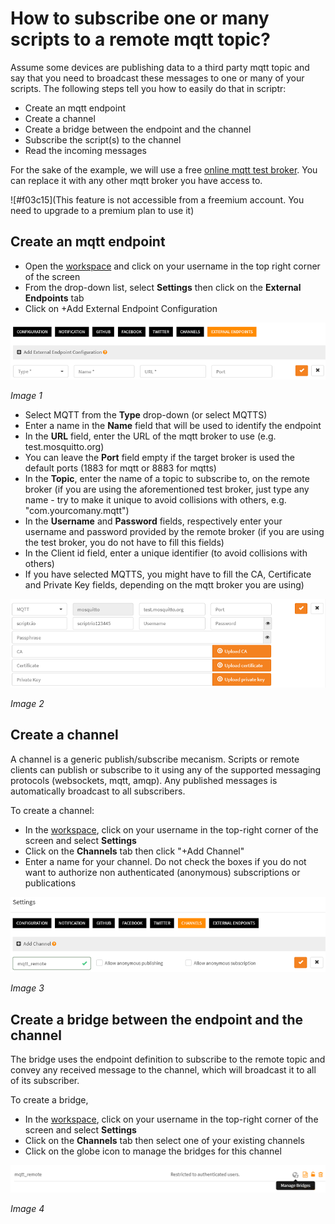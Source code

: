 # How to subscribe one or many scripts to a remote mqtt topic?

Assume some devices are publishing data to a third party mqtt topic and say that you need to broadcast these messages to one or many of your scripts. The following steps tell you how to easily do that in scriptr:

- Create an mqtt endpoint
- Create a channel
- Create a bridge between the endpoint and the channel
- Subscribe the script(s) to the channel
- Read the incoming messages

For the sake of the example, we will use a free [online mqtt test broker](https://test.mosquitto.org/). 
You can replace it with any other mqtt broker you have access to.

![#f03c15](This feature is not accessible from a freemium account. You need to upgrade to a premium plan to use it)

## Create an mqtt endpoint

- Open the [workspace](https://www.scriptr.io/workspace) and click on your username in the top right corner of the screen
- From the drop-down list, select **Settings** then click on the **External Endpoints** tab
- Click on +Add External Endpoint Configuration

![New Endpoint](./images/new_endpoint.png)

*Image 1*

- Select MQTT from the **Type** drop-down (or select MQTTS)
- Enter a name in the **Name** field that will be used to identify the endpoint
- In the **URL** field, enter the URL of the mqtt broker to use (e.g. test.mosquitto.org)
- You can leave the **Port** field empty if the target broker is used the default ports (1883 for mqtt or 8883 for mqtts)
- In the **Topic**, enter the name of a topic to subscribe to, on the remote broker (if you are using the aforementioned test broker, just type any name - try to make it unique to avoid collisions with others, e.g. "com.yourcomany.mqtt") 
- In the **Username** and **Password** fields, respectively enter your username and password provided by the remote broker (if you are using the test broker, you do not have to fill this fields)
- In the Client id field, enter a unique identifier (to avoid collisions with others)
- If you have selected MQTTS, you might have to fill the CA, Certificate and Private Key fields, depending on the mqtt broker you are using)

![MQTT Endpoint](./images/mqtt_endpoint.png)

*Image 2*

## Create a channel

A channel is a generic publish/subscribe mecanism. Scripts or remote clients can publish or subscribe to it using any of the supported messaging protocols (websockets, mqtt, amqp). Any published messages is automatically broadcast to all subscribers.

To create a channel:

- In the [workspace](https://www.scriptr.io/workspace), click on your username in the top-right corner of the screen and select **Settings**
- Click on the **Channels** tab then click "+Add Channel"
- Enter a name for your channel. Do not check the boxes if you do not want to authorize non authenticated (anonymous) subscriptions or publications

![MQTT Channel](./images/new_channel.png)

*Image 3*

## Create a bridge between the endpoint and the channel

The bridge uses the endpoint definition to subscribe to the remote topic and convey any received message to the channel, which will broadcast it to all of its subscriber. 

To create a bridge,  

- In the [workspace](https://www.scriptr.io/workspace), click on your username in the top-right corner of the screen and select **Settings**
- Click on the **Channels** tab then select one of your existing channels
- Click on the globe icon to manage the bridges for this channel

![Manage bridges](./images/new_bridge.png)

*Image 4*


